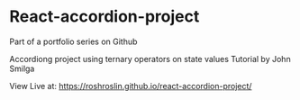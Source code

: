 # React-accordion-project
Part of a portfolio series on Github 

Accordiong project using ternary operators on state values
Tutorial by John Smilga

View Live at: https://roshroslin.github.io/react-accordion-project/
